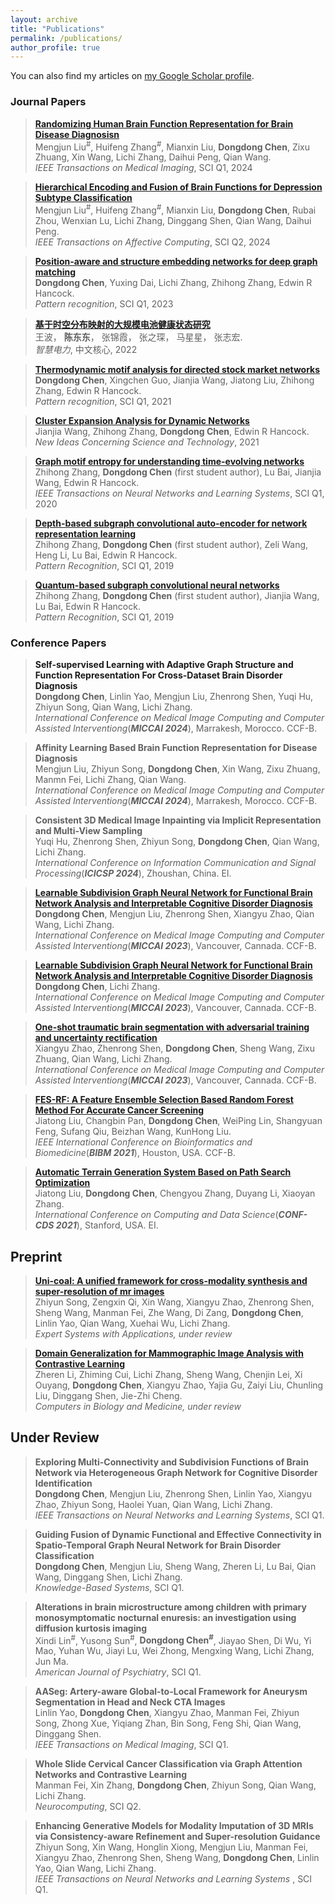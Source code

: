 ```yaml
---
layout: archive
title: "Publications"
permalink: /publications/
author_profile: true
---
```


You can also find my articles on [my Google Scholar profile](https://scholar.google.com/citations?user=hj5A7WcAAAAJ).


### Journal Papers
> <b><a href="https://ieeexplore.ieee.org/abstract/document/10440630" target="_blank">Randomizing Human Brain Function Representation for Brain Disease Diagnosisn</a></b> <br>
> Mengjun Liu<sup>#</sup>, Huifeng Zhang<sup>#</sup>, Mianxin Liu, <b>Dongdong Chen</b>, Zixu Zhuang, Xin Wang, Lichi Zhang, Daihui Peng, Qian Wang. <br>
> <em>IEEE Transactions on Medical Imaging</em>, SCI Q1, 2024 <br>


> <b><a href="https://ieeexplore.ieee.org/document/10531005" target="_blank">Hierarchical Encoding and Fusion of Brain Functions for Depression Subtype Classification</a></b> <br>
> Mengjun Liu<sup>#</sup>, Huifeng Zhang<sup>#</sup>, Mianxin Liu, <b>Dongdong Chen</b>, Rubai Zhou, Wenxian Lu, Lichi Zhang, Dinggang Shen, Qian Wang, Daihui Peng. <br>
> <em>IEEE Transactions on Affective Computing</em>, SCI Q2, 2024 <br>


> <b><a href="https://www.sciencedirect.com/science/article/pii/S003132032200721X" target="_blank">Position-aware and structure embedding networks for deep graph matching</a></b> <br>
> <b>Dongdong Chen</b>, Yuxing Dai, Lichi Zhang, Zhihong Zhang, Edwin R Hancock. <br>
> <em>Pattern recognition</em>, SCI Q1, 2023 <br>

> <b><a href="http://zhdlqk.sn.sgcc.com.cn:19001/#/digest?ArticleID=5508" target="_blank">基于时空分布映射的大规模电池健康状态研究</a></b> <br>
> 王波， <b>陈东东</b>， 张锦霞， 张之琛， 马星星， 张志宏. <br>
> <em>智慧电力</em>, 中文核心, 2022 <br>

> <b><a href="https://www.sciencedirect.com/science/article/pii/S0031320321000595" target="_blank">Thermodynamic motif analysis for directed stock market networks</a></b> <br>
> <b>Dongdong Chen</b>, Xingchen Guo, Jianjia Wang, Jiatong Liu, Zhihong Zhang, Edwin R Hancock. <br>
> <em>Pattern recognition</em>, SCI Q1, 2021 <br>

> <b><a href="https://http://publications.article4sub.com/id/eprint/2616/" target="_blank">Cluster Expansion Analysis for Dynamic Networks</a></b> <br>
> Jianjia Wang, Zhihong Zhang, <b>Dongdong Chen</b>, Edwin R Hancock. <br>
> <em>New Ideas Concerning Science and Technology</em>, 2021 <br>


> <b><a href="https://ieeexplore.ieee.org/abstract/document/9222474" target="_blank">Graph motif entropy for understanding time-evolving networks</a></b> <br>
> Zhihong Zhang, <b>Dongdong Chen</b> (first student author), Lu Bai, Jianjia Wang, Edwin R Hancock. <br>
> <em>IEEE Transactions on Neural Networks and Learning Systems</em>, SCI Q1, 2020 <br>


> <b><a href="https://www.sciencedirect.com/science/article/pii/S0031320319300354" target="_blank">Depth-based subgraph convolutional auto-encoder for network representation learning</a></b> <br>
> Zhihong Zhang, <b>Dongdong Chen</b> (first student author), Zeli Wang, Heng Li, Lu Bai, Edwin R Hancock.  <br>
> <em>Pattern Recognition</em>, SCI Q1, 2019 <br>

> <b><a href="https://www.sciencedirect.com/science/article/pii/S0031320318303820" target="_blank">Quantum-based subgraph convolutional neural networks</a></b> <br>
> Zhihong Zhang, <b>Dongdong Chen</b> (first student author), Jianjia Wang, Lu Bai, Edwin R Hancock. <br>
> <em>Pattern Recognition</em>, SCI Q1, 2019 <br>


### Conference Papers	
> <b><a>Self-supervised Learning with Adaptive Graph Structure and Function Representation For Cross-Dataset Brain Disorder Diagnosis</a></b> <br>
> <b>Dongdong Chen</b>, Linlin Yao, Mengjun Liu, Zhenrong Shen, Yuqi Hu, Zhiyun Song, Qian Wang, Lichi Zhang. <br>
> <em>International Conference on Medical Image Computing and Computer Assisted Interventiong</em>(<i><b>MICCAI 2024</b></i>), Marrakesh, Morocco. CCF-B.<br>

> <b>Affinity Learning Based Brain Function Representation for Disease Diagnosis</b> <br>
> Mengjun Liu, Zhiyun Song, <b>Dongdong Chen</b>, Xin Wang, Zixu Zhuang, Manmn Fei, Lichi Zhang, Qian Wang. <br>
> <em>International Conference on Medical Image Computing and Computer Assisted Interventiong</em>(<i><b>MICCAI 2024</b></i>), Marrakesh, Morocco. CCF-B. <br>

> <b>Consistent 3D Medical Image Inpainting via Implicit Representation and Multi-View Sampling</b> <br>
> Yuqi Hu, Zhenrong Shen, Zhiyun Song, <b>Dongdong Chen</b>, Qian Wang, Lichi Zhang. <br>
> <em>International Conference on Information Communication and Signal Processing</em>(<i><b>ICICSP 2024</b></i>), Zhoushan, China. EI. <br>


> <b><a href="https://link.springer.com/chapter/10.1007/978-3-031-43993-3_6" target="_blank">Learnable Subdivision Graph Neural Network for Functional Brain Network Analysis and Interpretable Cognitive Disorder Diagnosis</a></b> <br>
> <b>Dongdong Chen</b>, Mengjun Liu, Zhenrong Shen, Xiangyu Zhao, Qian Wang, Lichi Zhang. <br>
> <em>International Conference on Medical Image Computing and Computer Assisted Interventiong</em>(<i><b>MICCAI 2023</b></i>), Vancouver, Cannada. CCF-B.<br>


> <b><a href="https://link.springer.com/chapter/10.1007/978-3-031-43993-3_7" target="_blank">Learnable Subdivision Graph Neural Network for Functional Brain Network Analysis and Interpretable Cognitive Disorder Diagnosis</a></b> <br>
> <b>Dongdong Chen</b>, Lichi Zhang. <br>
> <em>International Conference on Medical Image Computing and Computer Assisted Interventiong</em>(<i><b>MICCAI 2023</b></i>), Vancouver, Cannada. CCF-B. <br>


> <b><a href="https://https://link.springer.com/chapter/10.1007/978-3-031-43901-8_12" target="_blank">One-shot traumatic brain segmentation with adversarial training and uncertainty rectification</a></b> <br>
> Xiangyu Zhao, Zhenrong Shen, <b>Dongdong Chen</b>, Sheng Wang, Zixu Zhuang, Qian Wang, Lichi Zhang. <br>
> <em>International Conference on Medical Image Computing and Computer Assisted Interventiong</em>(<i><b>MICCAI 2023</b></i>), Vancouver, Cannada. CCF-B. <br>


> <b><a href="https://ieeexplore.ieee.org/abstract/document/9669416" target="_blank">FES-RF: A Feature Ensemble Selection Based Random Forest Method For Accurate Cancer Screening</a></b> <br>
> Jiatong Liu, Changbin Pan, <b>Dongdong Chen</b>, WeiPing Lin, Shangyuan Feng, Sufang Qiu, Beizhan Wang, KunHong Liu. <br>
> <em>IEEE International Conference on Bioinformatics and Biomedicine</em>(<i><b>BIBM 2021</b></i>), Houston, USA. CCF-B. <br>


> <b><a href="https://dl.acm.org/doi/abs/10.1145/3448734.3450483" target="_blank">Automatic Terrain Generation System Based on Path Search Optimization</a></b> <br>
> Jiatong Liu, <b>Dongdong Chen</b>, Chengyou Zhang, Duyang Li, Xiaoyan Zhang. <br>
> <em>International Conference on Computing and Data Science</em>(<i><b>CONF-CDS 2021</b></i>), Stanford, USA. EI. <br>




## Preprint
> <b><a href="https://arxiv.org/abs/2311.08225" target="_blank">Uni-coal: A unified framework for cross-modality synthesis and super-resolution of mr images</a></b> <br>
> Zhiyun Song, Zengxin Qi, Xin Wang, Xiangyu Zhao, Zhenrong Shen, Sheng Wang, Manman Fei, Zhe Wang, Di Zang, <b>Dongdong Chen</b>, Linlin Yao, Qian Wang, Xuehai Wu, Lichi Zhang.<br>
> <em>Expert Systems with Applications, under review</em> <br>

> <b><a href="https://arxiv.org/abs/2304.10226" target="_blank">Domain Generalization for Mammographic Image Analysis with Contrastive Learning</a></b> <br>
> Zheren Li, Zhiming Cui, Lichi Zhang, Sheng Wang, Chenjin Lei, Xi Ouyang, <b>Dongdong Chen</b>, Xiangyu Zhao, Yajia Gu, Zaiyi Liu, Chunling Liu, Dinggang Shen, Jie-Zhi Cheng.<br>
> <em>Computers in Biology and Medicine, under review</em> <br>

## Under Review
> <b>Exploring Multi-Connectivity and Subdivision Functions of Brain Network via Heterogeneous Graph Network for Cognitive Disorder Identification</b> <br>
> <b>Dongdong Chen</b>, Mengjun Liu, Zhenrong Shen, Linlin Yao, Xiangyu Zhao, Zhiyun Song, Haolei Yuan, Qian Wang, Lichi Zhang.<br>
> <em>IEEE Transactions on Neural Networks and Learning Systems</em>, SCI Q1.<br>

> <b>Guiding Fusion of Dynamic Functional and Effective Connectivity in Spatio-Temporal Graph Neural Network for Brain Disorder Classification</b> <br>
> <b>Dongdong Chen</b>, Mengjun Liu, Sheng Wang, Zheren Li, Lu Bai, Qian Wang, Dinggang Shen, Lichi Zhang.<br>
> <em>Knowledge-Based Systems</em>, SCI Q1. <br>

> <b>Alterations in brain microstructure among children with primary monosymptomatic nocturnal enuresis: an investigation using diffusion kurtosis imaging</b> <br>
> Xindi Lin<sup>#</sup>, Yusong Sun<sup>#</sup>, <b>Dongdong Chen<sup>#</sup></b>, Jiayao Shen, Di Wu, Yi Mao, Yuhan Wu, Jiayi Lu, Wei Zhong, Mengxing Wang, Lichi Zhang, Jun Ma.<br>
> <em>American Journal of Psychiatry</em>, SCI Q1. <br>

> <b>AASeg: Artery-aware Global-to-Local Framework for Aneurysm Segmentation in Head and Neck CTA Images</b> <br>
> Linlin Yao, <b>Dongdong Chen</b>, Xiangyu Zhao, Manman Fei, Zhiyun Song, Zhong Xue, Yiqiang Zhan, Bin Song, Feng Shi, Qian Wang, Dinggang Shen. <br>
> <em>IEEE Transactions on Medical Imaging</em>, SCI Q1. <br>

> <b>Whole Slide Cervical Cancer Classification via Graph Attention Networks and Contrastive Learning</b> <br>
> Manman Fei, Xin Zhang, <b>Dongdong Chen</b>, Zhiyun Song, Qian Wang, Lichi Zhang. <br>
> <em>Neurocomputing</em>, SCI Q2. <br>


> <b>Enhancing Generative Models for Modality Imputation of 3D MRIs via Consistency-aware Refinement and Super-resolution Guidance</b> <br>
> Zhiyun Song, Xin Wang, Honglin Xiong, Mengjun Liu, Manman Fei, Xiangyu Zhao, Zhenrong Shen, Sheng Wang, <b>Dongdong Chen</b>, Linlin Yao, Qian Wang, Lichi Zhang. <br>
> <em>IEEE Transactions on Neural Networks and Learning Systems </em>, SCI Q1. <br>


